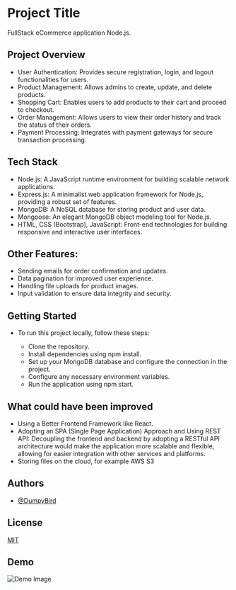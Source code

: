 
# Project Title

FullStack eCommerce application Node.js. 

## Project Overview

- User Authentication: Provides secure registration, login, and logout functionalities for users.
- Product Management: Allows admins to create, update, and delete products.
- Shopping Cart: Enables users to add products to their cart and proceed to checkout.
- Order Management: Allows users to view their order history and track the status of their orders.
- Payment Processing: Integrates with payment gateways for secure transaction processing.

## Tech Stack
- Node.js: A JavaScript runtime environment for building scalable network applications.
- Express.js: A minimalist web application framework for Node.js, providing a robust set of features.
- MongoDB: A NoSQL database for storing product and user data.
- Mongoose: An elegant MongoDB object modeling tool for Node.js.
- HTML, CSS (Bootstrap), JavaScript: Front-end technologies for building responsive and interactive user interfaces.

## Other Features:
- Sending emails for order confirmation and updates.
- Data pagination for improved user experience.
- Handling file uploads for product images.
- Input validation to ensure data integrity and security.

## Getting Started
- To run this project locally, follow these steps:

    + Clone the repository.
    + Install dependencies using npm install.
    + Set up your MongoDB database and configure the connection in the project.
    + Configure any necessary environment variables.
    + Run the application using npm start.

## What could have been improved
- Using a Better Frontend Framework like React.
- Adopting an SPA (Single Page Application) Approach and Using REST API: Decoupling the frontend and backend by adopting a RESTful API architecture would make the application more scalable and flexible, allowing for easier integration with other services and platforms.
- Storing files on the cloud, for example AWS S3
 

## Authors

- [@DumpyBird](https://github.com/jameshnl232)


## License

[MIT](https://choosealicense.com/licenses/mit/)


## Demo

![Demo Image](images/demo.jpg)


